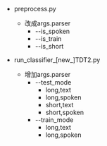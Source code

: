 * preprocess.py 
   * 改成args.parser
      * --is_spoken
      * --is_train
      * --is_short

* run_classifier_[new_]TDT2.py
   * 增加args.parser
      * --test_mode 
         * long,text
         * long,spoken
         * short,text
         * short,spoken
      * --train_mode
         * long,text
         * long,spoken
